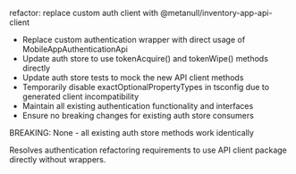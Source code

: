 refactor: replace custom auth client with @metanull/inventory-app-api-client

- Replace custom authentication wrapper with direct usage of MobileAppAuthenticationApi
- Update auth store to use tokenAcquire() and tokenWipe() methods directly
- Update auth store tests to mock the new API client methods
- Temporarily disable exactOptionalPropertyTypes in tsconfig due to generated client incompatibility
- Maintain all existing authentication functionality and interfaces
- Ensure no breaking changes for existing auth store consumers

BREAKING: None - all existing auth store methods work identically

Resolves authentication refactoring requirements to use API client package directly without wrappers.
